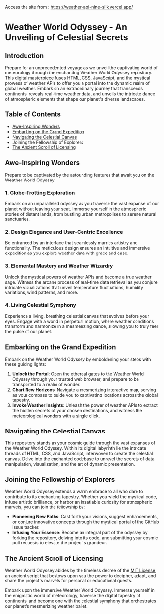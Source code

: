 
Access the site from : https://weather-api-nine-silk.vercel.app/
# Weather World Odyssey - An Unveiling of Celestial Secrets

## Introduction
Prepare for an unprecedented voyage as we unveil the captivating world of meteorology through the enchanting Weather World Odyssey repository. This digital masterpiece fuses HTML, CSS, JavaScript, and the mystical prowess of weather APIs to offer you a portal into the dynamic realm of global weather. Embark on an extraordinary journey that transcends continents, reveals real-time weather data, and unveils the intricate dance of atmospheric elements that shape our planet's diverse landscapes.

## Table of Contents
- [Awe-Inspiring Wonders](#awe-inspiring-wonders)
- [Embarking on the Grand Expedition](#embarking-on-the-grand-expedition)
- [Navigating the Celestial Canvas](#navigating-the-celestial-canvas)
- [Joining the Fellowship of Explorers](#joining-the-fellowship-of-explorers)
- [The Ancient Scroll of Licensing](#the-ancient-scroll-of-licensing)

## Awe-Inspiring Wonders
Prepare to be captivated by the astounding features that await you on the Weather World Odyssey:

### 1. Globe-Trotting Exploration
Embark on an unparalleled odyssey as you traverse the vast expanse of our planet without leaving your seat. Immerse yourself in the atmospheric stories of distant lands, from bustling urban metropolises to serene natural sanctuaries.

### 2. Design Elegance and User-Centric Excellence
Be entranced by an interface that seamlessly marries artistry and functionality. The meticulous design ensures an intuitive and immersive expedition as you explore weather data with grace and ease.

### 3. Elemental Mastery and Weather Wizardry
Unlock the mystical powers of weather APIs and become a true weather sage. Witness the arcane process of real-time data retrieval as you conjure intricate visualizations that unveil temperature fluctuations, humidity variations, wind patterns, and more.

### 4. Living Celestial Symphony
Experience a living, breathing celestial canvas that evolves before your eyes. Engage with a world in perpetual motion, where weather conditions transform and harmonize in a mesmerizing dance, allowing you to truly feel the pulse of our planet.

## Embarking on the Grand Expedition
Embark on the Weather World Odyssey by emboldening your steps with these guiding lights:

1. **Unlock the Portal**: Open the ethereal gates to the Weather World Odyssey through your trusted web browser, and prepare to be transported to a realm of wonder.
2. **Chart New Horizons**: Navigate a mesmerizing interactive map, serving as your compass to guide you to captivating locations across the global tapestry.
3. **Invoke Weather Insights**: Unleash the power of weather APIs to extract the hidden secrets of your chosen destinations, and witness the meteorological wonders with a single click.

## Navigating the Celestial Canvas
This repository stands as your cosmic guide through the vast expanses of the Weather World Odyssey. Within its digital labyrinth lie the intricate threads of HTML, CSS, and JavaScript, interwoven to create the celestial canvas. Delve into the enchanted codebase to unravel the secrets of data manipulation, visualization, and the art of dynamic presentation.

## Joining the Fellowship of Explorers
Weather World Odyssey extends a warm embrace to all who dare to contribute to its enchanting tapestry. Whether you wield the mystical code, infuse artistic brilliance, or harbor an insatiable curiosity for atmospheric marvels, you can join the fellowship by:
- **Pioneering New Paths**: Cast forth your visions, suggest enhancements, or conjure innovative concepts through the mystical portal of the GitHub issue tracker.
- **Infusing Your Essence**: Become an integral part of the odyssey by forking the repository, delving into its code, and submitting your cosmic pull requests to elevate the project's grandeur.

## The Ancient Scroll of Licensing
Weather World Odyssey abides by the timeless decree of the [MIT License](LICENSE), an ancient script that bestows upon you the power to decipher, adapt, and share the project's marvels for personal or educational quests.

Embark upon the immersive Weather World Odyssey. Immerse yourself in the enigmatic world of meteorology, traverse the digital tapestry of continents, and become one with the celestial symphony that orchestrates our planet's mesmerizing weather ballet.
